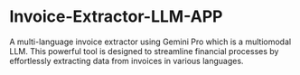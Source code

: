 # Invoice-Extractor-LLM-APP
 
A multi-language invoice extractor using Gemini Pro which is a multiomodal LLM. This powerful tool is designed to streamline financial processes by effortlessly extracting data from invoices in various languages.
